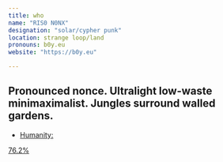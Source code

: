 ```yaml
---
title: who
name: "RIS0 N0NX"
designation: "solar/cypher punk"
location: strange loop/land
pronouns: b0y.eu
website: "https://b0y.eu"

---
```


Pronounced nonce. Ultralight low-waste minimaximalist. Jungles surround walled gardens. 
- 
- <a href="https://optimism.easscan.org/address/0x0783f5A4A65247cC1a49E4e7064C2339C7226c4b">Humanity:

76.2%</a>
